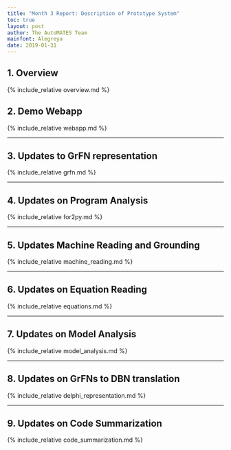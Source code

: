 ```yaml
---
title: "Month 3 Report: Description of Prototype System"
toc: true
layout: post
author: The AutoMATES Team
mainfont: Alegreya
date: 2019-01-31
---
```


## 1. Overview
{% include_relative overview.md %}

## 2. Demo Webapp
{% include_relative webapp.md %}

---

## 3. Updates to GrFN representation
{% include_relative grfn.md %}

---

## 4. Updates on Program Analysis
{% include_relative for2py.md %}

---

## 5. Updates Machine Reading and Grounding
{% include_relative machine_reading.md %}

---

## 6. Updates on Equation Reading
{% include_relative equations.md %}

---

## 7. Updates on Model Analysis 
{% include_relative model_analysis.md %}

---

## 8. Updates on GrFNs to DBN translation
{% include_relative delphi_representation.md %}

---

## 9. Updates on Code Summarization
{% include_relative code_summarization.md %}
